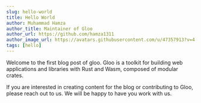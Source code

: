 ```yaml
---
slug: hello-world
title: Hello World
author: Muhammad Hamza
author_title: Maintainer of Gloo
author_url: https://github.com/hamza1311
author_image_url: https://avatars.githubusercontent.com/u/47357913?v=4
tags: [hello]
---
```


Welcome to the first blog post of gloo. Gloo is a toolkit for building web applications and libraries with Rust and Wasm, 
composed of modular crates.

If you are interested in creating content for the blog or contributing to Gloo, please reach out to us. 
We will be happy to have you work with us.
